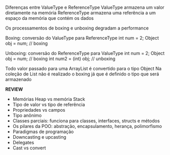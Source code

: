 Diferenças entre ValueType e ReferenceType
ValueType armazena um valor diretamente na memória
ReferenceType armazena uma referência a um espaço da memória que contém os dados

Os processamentos de boxing e unboxing degradam a performance

Boxing: conversão do ValueType para ReferenceType
int num = 2;
Object obj = num; // boxing

Unboxing: conversão do ReferenceType para ValueType
int num = 2;
Object obj = num; // boxing
int num2 = (int) obj; // unboxing

Todo valor passado para uma ArrayList é convertido para o tipo Object
Na coleção de List não é realizado o boxing já que é definido o tipo que será armazenado

**REVIEW**
- Memórias Heap vs memória Stack
- Tipo de valor vs tipo de referência
- Propriedades vs campos
- Tipo anônimo
- Classes parciais: funciona para classes, interfaces, structs e métodos
- Os pilares da POO: abstração, encapsulamento, herança, polimorfismo
- Paradigmas de programação
- Downcasting e upcasting
- Delegates
- Cast vs convert